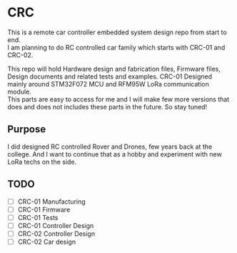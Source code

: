 # CRC

This is a remote car controller embedded system design repo from start to end.  
I am planning to do RC controlled car family which starts with CRC-01 and CRC-02.  

This repo will hold Hardware design and fabrication files, Firmware files, Design documents and related tests and examples. CRC-01 Designed mainly around STM32F072 MCU and RFM95W LoRa communication module.  
This parts are easy to access for me and I will make few more versions that does and does not includes these parts in the future.
So stay tuned!


## Purpose

I did designed RC controlled Rover and Drones, few years back at the college. And I want to continue that as a hobby and experiment with new LoRa techs on the side.  


## TODO

- [ ] CRC-01 Manufacturing
- [ ] CRC-01 Firmware
- [ ] CRC-01 Tests
- [ ] CRC-01 Controller Design
- [ ] CRC-02 Controller Design
- [ ] CRC-02 Car design
